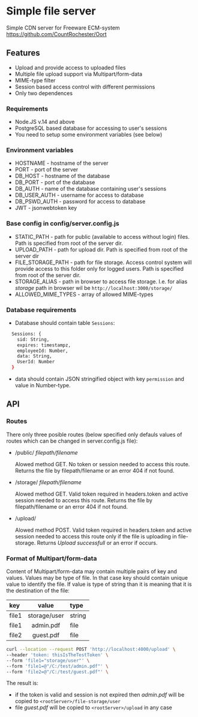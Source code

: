 # Simple file server
Simple CDN server for Freeware ECM-system https://github.com/CountRochester/Oort

## Features
- Upload and provide access to uploaded files
- Multiple file upload support via Multipart/form-data
- MIME-type filter
- Session based access control with different permissions
- Only two dependences
### Requirements
- Node.JS v.14 and above
- PostgreSQL based database for accessing to user's sessions
- You need to setup some environment variables (see below)
### Environment variables
- HOSTNAME - hostname of the server
- PORT - port of the server
- DB_HOST - hostname of the database
- DB_PORT - port of the database
- DB_AUTH - name of the database containing user's sessions
- DB_USER_AUTH - username for access to database
- DB_PSWD_AUTH - password for access to database
- JWT - jsonwebtoken key
### Base config in config/server.config.js
- STATIC_PATH - path for public (available to access without login) files. Path is specified from root of the server dir.
- UPLOAD_PATH - path for upload dir. Path is specified from root of the server dir
- FILE_STORAGE_PATH - path for file storage. Access control system will provide access to this folder only for logged users. Path is specified from root of the server dir.
- STORAGE_ALIAS - path in browser to access file storage. I.e. for alias *storage* path in browser wil be `http://localhost:3000/storage/ `
- ALLOWED_MIME_TYPES - array of allowed MIME-types
### Database requirements
- Database should contain table `Sessions`:
```sh
  Sessions: {
    sid: String,
    expires: timestampz,
    employeeId: Number,
    data: String,
    UserId: Number
  }
```
- data should contain JSON stringified object with key `permission` and value in Number-type.

## API
### Routes

There only three posible routes (below specified only defauls values of routes which can be changed in server.config.js file):
- /public/ *filepath/filename*
  
  Alowed method GET. No token or session needed to access this route. Returns the file by filepath/filename or an error 404 if not found.
- /storage/ *filepath/filename*
  
  Alowed method GET. Valid token required in headers.token and active session needed to access this route. Returns the file by filepath/filename or an error 404 if not found.
- /upload/
  
  Alowed method POST. Valid token required in headers.token and active session needed to access this route only if the file is uploading in file-storage. Returns *Upload successfull* or an error if occurs.

### Format of Multipart/form-data
Content of Multipart/form-data may contain multiple pairs of key and values. Values may be type of file. In that case key should contain unique value to identify the file. If value is type of string than it is meaning that it is the destination of the file:

|key| value| type
:---|:----:|:---
file1| storage/user| string
file1| admin.pdf| file
file2| guest.pdf| file

```sh
curl --location --request POST 'http://localhost:4000/upload' \
--header 'token: thisIsTheTestToken' \
--form 'file1="storage/user"' \
--form 'file1=@"/C:/test/admin.pdf"' \
--form 'file2=@"/C:/test/guest.pdf"' \
```
The result is:
- if the token is valid and session is not expired then *admin.pdf* will be copied to `<rootServer>/file-storage/user`
- file *guest.pdf* will be copied to `<rootServer>/upload` in any case
